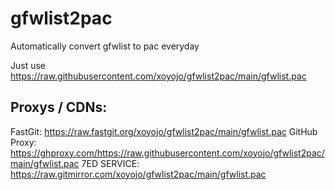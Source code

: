 # gfwlist2pac

Automatically convert gfwlist to pac everyday

Just use https://raw.githubusercontent.com/xoyojo/gfwlist2pac/main/gfwlist.pac

## Proxys / CDNs:


FastGit: https://raw.fastgit.org/xoyojo/gfwlist2pac/main/gfwlist.pac
GitHub Proxy: https://ghproxy.com/https://raw.githubusercontent.com/xoyojo/gfwlist2pac/main/gfwlist.pac
7ED SERVICE: https://raw.gitmirror.com/xoyojo/gfwlist2pac/main/gfwlist.pac
